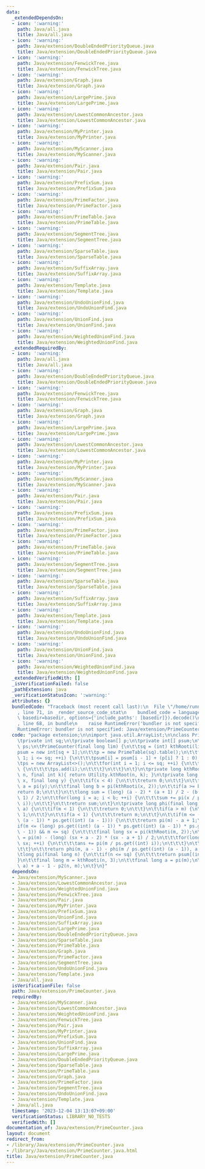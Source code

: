 ```yaml
---
data:
  _extendedDependsOn:
  - icon: ':warning:'
    path: Java/all.java
    title: Java/all.java
  - icon: ':warning:'
    path: Java/extension/DoubleEndedPriorityQueue.java
    title: Java/extension/DoubleEndedPriorityQueue.java
  - icon: ':warning:'
    path: Java/extension/FenwickTree.java
    title: Java/extension/FenwickTree.java
  - icon: ':warning:'
    path: Java/extension/Graph.java
    title: Java/extension/Graph.java
  - icon: ':warning:'
    path: Java/extension/LargePrime.java
    title: Java/extension/LargePrime.java
  - icon: ':warning:'
    path: Java/extension/LowestCommonAncestor.java
    title: Java/extension/LowestCommonAncestor.java
  - icon: ':warning:'
    path: Java/extension/MyPrinter.java
    title: Java/extension/MyPrinter.java
  - icon: ':warning:'
    path: Java/extension/MyScanner.java
    title: Java/extension/MyScanner.java
  - icon: ':warning:'
    path: Java/extension/Pair.java
    title: Java/extension/Pair.java
  - icon: ':warning:'
    path: Java/extension/PrefixSum.java
    title: Java/extension/PrefixSum.java
  - icon: ':warning:'
    path: Java/extension/PrimeFactor.java
    title: Java/extension/PrimeFactor.java
  - icon: ':warning:'
    path: Java/extension/PrimeTable.java
    title: Java/extension/PrimeTable.java
  - icon: ':warning:'
    path: Java/extension/SegmentTree.java
    title: Java/extension/SegmentTree.java
  - icon: ':warning:'
    path: Java/extension/SparseTable.java
    title: Java/extension/SparseTable.java
  - icon: ':warning:'
    path: Java/extension/SuffixArray.java
    title: Java/extension/SuffixArray.java
  - icon: ':warning:'
    path: Java/extension/Template.java
    title: Java/extension/Template.java
  - icon: ':warning:'
    path: Java/extension/UndoUnionFind.java
    title: Java/extension/UndoUnionFind.java
  - icon: ':warning:'
    path: Java/extension/UnionFind.java
    title: Java/extension/UnionFind.java
  - icon: ':warning:'
    path: Java/extension/WeightedUnionFind.java
    title: Java/extension/WeightedUnionFind.java
  _extendedRequiredBy:
  - icon: ':warning:'
    path: Java/all.java
    title: Java/all.java
  - icon: ':warning:'
    path: Java/extension/DoubleEndedPriorityQueue.java
    title: Java/extension/DoubleEndedPriorityQueue.java
  - icon: ':warning:'
    path: Java/extension/FenwickTree.java
    title: Java/extension/FenwickTree.java
  - icon: ':warning:'
    path: Java/extension/Graph.java
    title: Java/extension/Graph.java
  - icon: ':warning:'
    path: Java/extension/LargePrime.java
    title: Java/extension/LargePrime.java
  - icon: ':warning:'
    path: Java/extension/LowestCommonAncestor.java
    title: Java/extension/LowestCommonAncestor.java
  - icon: ':warning:'
    path: Java/extension/MyPrinter.java
    title: Java/extension/MyPrinter.java
  - icon: ':warning:'
    path: Java/extension/MyScanner.java
    title: Java/extension/MyScanner.java
  - icon: ':warning:'
    path: Java/extension/Pair.java
    title: Java/extension/Pair.java
  - icon: ':warning:'
    path: Java/extension/PrefixSum.java
    title: Java/extension/PrefixSum.java
  - icon: ':warning:'
    path: Java/extension/PrimeFactor.java
    title: Java/extension/PrimeFactor.java
  - icon: ':warning:'
    path: Java/extension/PrimeTable.java
    title: Java/extension/PrimeTable.java
  - icon: ':warning:'
    path: Java/extension/SegmentTree.java
    title: Java/extension/SegmentTree.java
  - icon: ':warning:'
    path: Java/extension/SparseTable.java
    title: Java/extension/SparseTable.java
  - icon: ':warning:'
    path: Java/extension/SuffixArray.java
    title: Java/extension/SuffixArray.java
  - icon: ':warning:'
    path: Java/extension/Template.java
    title: Java/extension/Template.java
  - icon: ':warning:'
    path: Java/extension/UndoUnionFind.java
    title: Java/extension/UndoUnionFind.java
  - icon: ':warning:'
    path: Java/extension/UnionFind.java
    title: Java/extension/UnionFind.java
  - icon: ':warning:'
    path: Java/extension/WeightedUnionFind.java
    title: Java/extension/WeightedUnionFind.java
  _extendedVerifiedWith: []
  _isVerificationFailed: false
  _pathExtension: java
  _verificationStatusIcon: ':warning:'
  attributes: {}
  bundledCode: "Traceback (most recent call last):\n  File \"/home/runner/.local/lib/python3.10/site-packages/onlinejudge_verify/documentation/build.py\"\
    , line 71, in _render_source_code_stat\n    bundled_code = language.bundle(stat.path,\
    \ basedir=basedir, options={'include_paths': [basedir]}).decode()\n  File \"/home/runner/.local/lib/python3.10/site-packages/onlinejudge_verify/languages/user_defined.py\"\
    , line 68, in bundle\n    raise RuntimeError('bundler is not specified: {}'.format(str(path)))\n\
    RuntimeError: bundler is not specified: Java/extension/PrimeCounter.java\n"
  code: "package extension;\n\nimport java.util.ArrayList;\n\nclass PrimeCounter {\n\
    \tprivate int sq;\n\tprivate boolean[] p;\n\tprivate int[] psum;\n\tprivate ArrayList<Integer>\
    \ ps;\n\tPrimeCounter(final long lim) {\n\t\tsq = (int) kthRooti(lim, 2);\n\t\t\
    psum = new int[sq + 1];\n\t\tp = new PrimeTable(sq).table();\n\t\tfor(int i =\
    \ 1; i <= sq; ++i) {\n\t\t\tpsum[i] = psum[i - 1] + (p[i] ? 1 : 0);\n\t\t}\n\t\
    \tps = new ArrayList<>();\n\t\tfor(int i = 1; i <= sq; ++i) {\n\t\t\tif(p[i])\
    \ {\n\t\t\t\tps.add(i);\n\t\t\t}\n\t\t}\n\t}\n\tprivate long kthRooti(final long\
    \ n, final int k){ return Utility.kthRoot(n, k); }\n\tprivate long p2(final long\
    \ x, final long y) {\n\t\tif(x < 4) {\n\t\t\treturn 0;\n\t\t}\n\t\tfinal long\
    \ a = pi(y);\n\t\tfinal long b = pi(kthRooti(x, 2));\n\t\tif(a >= b) {\n\t\t\t\
    return 0;\n\t\t}\n\t\tlong sum = (long) (a - 2) * (a + 1) / 2 - (b - 2) * (b +\
    \ 1) / 2;\n\t\tfor(long i = a; i < b; ++i) {\n\t\t\tsum += pi(x / ps.get((int)\
    \ i));\n\t\t}\n\t\treturn sum;\n\t}\n\tprivate long phi(final long m, final long\
    \ a) {\n\t\tif(m < 1) {\n\t\t\treturn 0;\n\t\t}\n\t\tif(a > m) {\n\t\t\treturn\
    \ 1;\n\t\t}\n\t\tif(a < 1) {\n\t\t\treturn m;\n\t\t}\n\t\tif(m <= (long) ps.get((int)\
    \ (a - 1)) * ps.get((int) (a - 1))) {\n\t\t\treturn pi(m) - a + 1;\n\t\t}\n\t\t\
    if(m <= (long) ps.get((int) (a - 1)) * ps.get((int) (a - 1)) * ps.get((int) (a\
    \ - 1)) && m <= sq) {\n\t\t\tfinal long sx = pi(kthRooti(m, 2));\n\t\t\tlong ans\
    \ = pi(m) - (long) (sx + a - 2) * (sx - a + 1) / 2;\n\t\t\tfor(long i = a; i <\
    \ sx; ++i) {\n\t\t\t\tans += pi(m / ps.get((int) i));\n\t\t\t}\n\t\t\treturn ans;\n\
    \t\t}\n\t\treturn phi(m, a - 1) - phi(m / ps.get((int) (a - 1)), a - 1);\n\t}\n\
    \tlong pi(final long n) {\n\t\tif(n <= sq) {\n\t\t\treturn psum[(int) n];\n\t\t\
    }\n\t\tfinal long m = kthRooti(n, 3);\n\t\tfinal long a = pi(m);\n\t\treturn phi(n,\
    \ a) + a - 1 - p2(n, m);\n\t}\n}"
  dependsOn:
  - Java/extension/MyScanner.java
  - Java/extension/LowestCommonAncestor.java
  - Java/extension/WeightedUnionFind.java
  - Java/extension/FenwickTree.java
  - Java/extension/Pair.java
  - Java/extension/MyPrinter.java
  - Java/extension/PrefixSum.java
  - Java/extension/UnionFind.java
  - Java/extension/SuffixArray.java
  - Java/extension/LargePrime.java
  - Java/extension/DoubleEndedPriorityQueue.java
  - Java/extension/SparseTable.java
  - Java/extension/PrimeTable.java
  - Java/extension/Graph.java
  - Java/extension/PrimeFactor.java
  - Java/extension/SegmentTree.java
  - Java/extension/UndoUnionFind.java
  - Java/extension/Template.java
  - Java/all.java
  isVerificationFile: false
  path: Java/extension/PrimeCounter.java
  requiredBy:
  - Java/extension/MyScanner.java
  - Java/extension/LowestCommonAncestor.java
  - Java/extension/WeightedUnionFind.java
  - Java/extension/FenwickTree.java
  - Java/extension/Pair.java
  - Java/extension/MyPrinter.java
  - Java/extension/PrefixSum.java
  - Java/extension/UnionFind.java
  - Java/extension/SuffixArray.java
  - Java/extension/LargePrime.java
  - Java/extension/DoubleEndedPriorityQueue.java
  - Java/extension/SparseTable.java
  - Java/extension/PrimeTable.java
  - Java/extension/Graph.java
  - Java/extension/PrimeFactor.java
  - Java/extension/SegmentTree.java
  - Java/extension/UndoUnionFind.java
  - Java/extension/Template.java
  - Java/all.java
  timestamp: '2023-12-04 13:13:07+09:00'
  verificationStatus: LIBRARY_NO_TESTS
  verifiedWith: []
documentation_of: Java/extension/PrimeCounter.java
layout: document
redirect_from:
- /library/Java/extension/PrimeCounter.java
- /library/Java/extension/PrimeCounter.java.html
title: Java/extension/PrimeCounter.java
---
```

